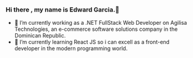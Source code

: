 ### Hi there , my name is Edward Garcia.👋

- 🔭 I’m currently working as a .NET FullStack Web Developer on Agilisa Technologies, an e-commerce software solutions company in the Dominican Republic.
- 🌱 I’m currently learning React JS so i can excell as a front-end developer in the modern programming world.
<!--
**edwardlg96/edwardlg96** is a ✨ _special_ ✨ repository because its `README.md` (this file) appears on your GitHub profile.

Here are some ideas to get you started:
- 👯 I’m looking to collaborate on ...
- 🤔 I’m looking for help with ...
- 💬 Ask me about ...
- 📫 How to reach me: ...
- 😄 Pronouns: ...
- ⚡ Fun fact: ...
-->
